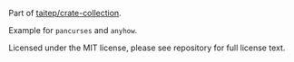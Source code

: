 Part of [taitep/crate-collection](https://github.com/taitep/crate-collection).

Example for `pancurses` and `anyhow`.

Licensed under the MIT license, please see repository for full license text.
